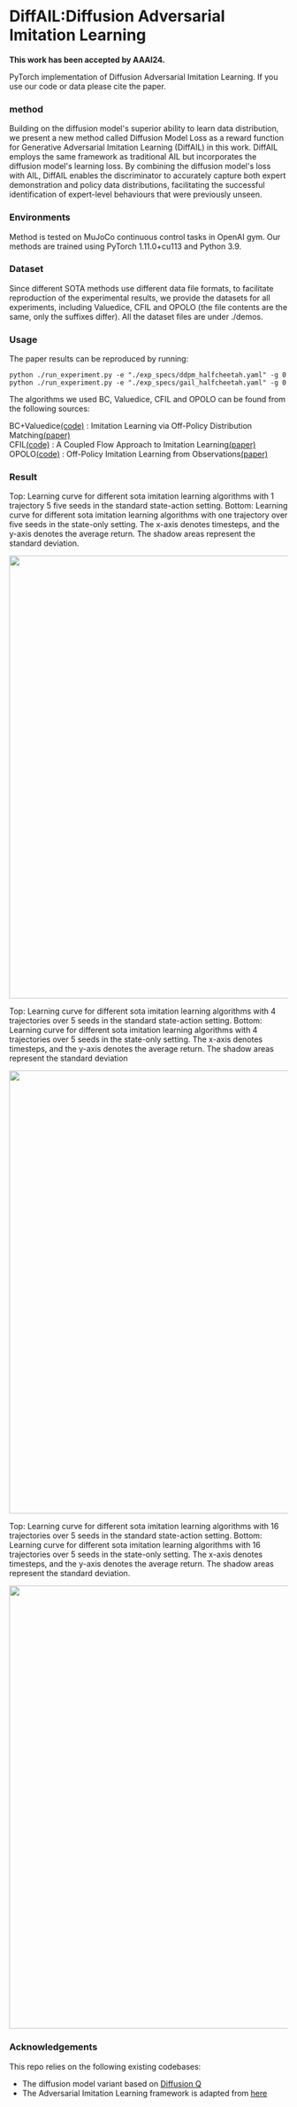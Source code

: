 # DiffAIL:Diffusion Adversarial Imitation Learning
**This work has been accepted by AAAI24.**

PyTorch implementation of Diffusion Adversarial Imitation Learning. If you use our code or data please
cite the paper.

### method
Building on the diffusion model's superior ability to learn data distribution, we present a new method called Diffusion Model Loss as a reward
function for Generative Adversarial Imitation Learning (DiffAIL) in this work. DiffAIL employs the same framework as traditional AIL but incorporates
the diffusion model's learning loss. By combining the diffusion model's loss with AIL, DiffAIL enables the discriminator to accurately capture both 
expert demonstration and policy data distributions, facilitating the successful identification of expert-level behaviours that were previously unseen. 

### Environments

Method is tested on MuJoCo continuous control tasks in OpenAI gym. Our methods are trained using PyTorch 1.11.0+cu113 and Python
3.9.


### Dataset
Since different SOTA methods use different data file formats, to facilitate reproduction of the experimental results,
we provide the datasets for all experiments, including Valuedice, CFIL and OPOLO (the file contents are the same, only 
the suffixes differ). All the dataset files are under ./demos.

### Usage  
The paper results can be reproduced by running:
```
python ./run_experiment.py -e "./exp_specs/ddpm_halfcheetah.yaml" -g 0
python ./run_experiment.py -e "./exp_specs/gail_halfcheetah.yaml" -g 0
```

The algorithms we used BC, Valuedice, CFIL and OPOLO can be found from the following sources:

BC+Valuedice[(code)](https://github.com/google-research/google-research/tree/master/value_dice) : Imitation Learning via Off-Policy Distribution Matching[(paper)](https://arxiv.org/abs/1912.05032)  
CFIL[(code)](https://github.com/gfreund123/cfil) : A Coupled Flow Approach to Imitation Learning[(paper)](https://arxiv.org/abs/2305.00303)  
OPOLO[(code)](https://github.com/illidanlab/opolo-code) : Off-Policy Imitation Learning from Observations[(paper)](https://arxiv.org/abs/2102.13185)  
### Result

Top: Learning curve for different sota imitation learning algorithms with 1 trajectory 5 five seeds in the standard
state-action setting. Bottom: Learning curve for different sota imitation learning algorithms with one trajectory over five seeds
in the state-only setting. The x-axis denotes timesteps, and the y-axis denotes the average return. The shadow areas represent
the standard deviation.
&nbsp;
<p align="center">
<img src='./assets/1-trajectory.png' width=800>
</p>

Top: Learning curve for different sota imitation learning algorithms with 4 trajectories over 5 seeds in the standard
state-action setting. Bottom: Learning curve for different sota imitation learning algorithms with 4 trajectories over 5 seeds in
the state-only setting. The x-axis denotes timesteps, and the y-axis denotes the average return. The shadow areas represent the
standard deviation
&nbsp;
<p align="center">
<img src='./assets/4-trajectories.png' width=800>
</p>
Top: Learning curve for different sota imitation learning algorithms with 16 trajectories over 5 seeds in the standard
state-action setting. Bottom: Learning curve for different sota imitation learning algorithms with 16 trajectories over 5 seeds in
the state-only setting. The x-axis denotes timesteps, and the y-axis denotes the average return. The shadow areas represent the
standard deviation.
&nbsp;
<p align="center">
<img src='./assets/16-trajectories.png' width=800>
</p>

### Acknowledgements
This repo relies on the following existing codebases:
- The diffusion model variant  based on [Diffusion Q](https://github.com/zhendong-wang/diffusion-policies-for-offline-rl)
- The Adversarial Imitation Learning framework is adapted from [here](https://github.com/Ericonaldo/ILSwiss)


